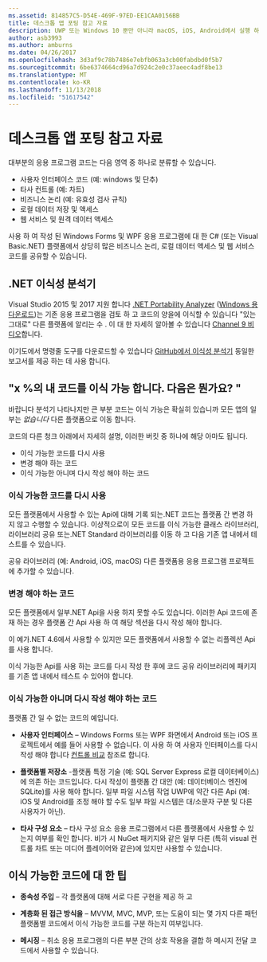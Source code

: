 ```yaml
---
ms.assetid: 814857C5-D54E-469F-97ED-EE1CAA0156BB
title: 데스크톱 앱 포팅 참고 자료
description: UWP 또는 Windows 10 뿐만 아니라 macOS, iOS, Android에서 실행 하는 플랫폼 간 앱을 만들려면 기존 Windows Forms 또는 WPF 앱을 분리 하는 방법의 간단한 설명입니다.
author: asb3993
ms.author: amburns
ms.date: 04/26/2017
ms.openlocfilehash: 3d3af9c78b7486e7ebfb063a3cb00fabdbd0f5b7
ms.sourcegitcommit: 6be6374664cd96a7d924c2e0c37aeec4adf8be13
ms.translationtype: MT
ms.contentlocale: ko-KR
ms.lasthandoff: 11/13/2018
ms.locfileid: "51617542"
---
```

# <a name="desktop-app-porting-guidance"></a>데스크톱 앱 포팅 참고 자료

대부분의 응용 프로그램 코드는 다음 영역 중 하나로 분류할 수 있습니다.

* 사용자 인터페이스 코드 (예: windows 및 단추)
* 타사 컨트롤 (예: 차트)
* 비즈니스 논리 (예: 유효성 검사 규칙)
* 로컬 데이터 저장 및 액세스
* 웹 서비스 및 원격 데이터 액세스

사용 하 여 작성 된 Windows Forms 및 WPF 응용 프로그램에 대 한 C# (또는 Visual Basic.NET) 플랫폼에서 상당히 많은 비즈니스 논리, 로컬 데이터 액세스 및 웹 서비스 코드를 공유할 수 있습니다.

## <a name="net-portability-analyzer"></a>.NET 이식성 분석기

Visual Studio 2015 및 2017 지원 합니다 [.NET Portability Analyzer](https://docs.microsoft.com/dotnet/articles/standard/portability-analyzer) ([Windows 용 다운로드](https://marketplace.visualstudio.com/items?itemName=ConnieYau.NETPortabilityAnalyzer))는 기존 응용 프로그램을 검토 하 고 코드의 양을에 이식할 수 있습니다 "있는 그대로" 다른 플랫폼에 알리는 수 . 이 대 한 자세히 알아볼 수 있습니다 [Channel 9 비디오](https://channel9.msdn.com/Blogs/Seth-Juarez/A-Brief-Look-at-the-NET-Portability-Analyzer)합니다.

이기도에서 명령줄 도구를 다운로드할 수 있습니다 [GitHub에서 이식성 분석기](https://github.com/Microsoft/dotnet-apiport) 동일한 보고서를 제공 하는 데 사용 합니다.

## <a name="x-of-my-code-is-portable-what-next"></a>"x %의 내 코드를 이식 가능 합니다. 다음은 뭔가요? "

바랍니다 분석기 나타나지만 큰 부분 코드는 이식 가능은 확실히 있습니까 모든 앱의 일부는 _없습니다_ 다른 플랫폼으로 이동 합니다.

코드의 다른 청크 아래에서 자세히 설명, 이러한 버킷 중 하나에 해당 아마도 됩니다.

* 이식 가능한 코드를 다시 사용
* 변경 해야 하는 코드
* 이식 가능한 아니며 다시 작성 해야 하는 코드

### <a name="re-useable-portable-code"></a>이식 가능한 코드를 다시 사용

모든 플랫폼에서 사용할 수 있는 Api에 대해 기록 되는.NET 코드는 플랫폼 간 변경 하지 않고 수행할 수 있습니다. 이상적으로이 모든 코드를 이식 가능한 클래스 라이브러리, 라이브러리 공유 또는.NET Standard 라이브러리를 이동 하 고 다음 기존 앱 내에서 테스트를 수 있습니다.

공유 라이브러리 (예: Android, iOS, macOS) 다른 플랫폼용 응용 프로그램 프로젝트에 추가할 수 있습니다.

### <a name="code-that-requires-changes"></a>변경 해야 하는 코드

모든 플랫폼에서 일부.NET Api을 사용 하지 못할 수도 있습니다. 이러한 Api 코드에 존재 하는 경우 플랫폼 간 Api 사용 하 여 해당 섹션을 다시 작성 해야 합니다.

이 예가.NET 4.6에서 사용할 수 있지만 모든 플랫폼에서 사용할 수 없는 리플렉션 Api를 사용 합니다.

이식 가능한 Api를 사용 하는 코드를 다시 작성 한 후에 코드 공유 라이브러리에 패키지를 기존 앱 내에서 테스트 수 있어야 합니다.

### <a name="code-that-isnt-portable-and-requires-a-re-write"></a>이식 가능한 아니며 다시 작성 해야 하는 코드

플랫폼 간 일 수 없는 코드의 예입니다.

- **사용자 인터페이스** – Windows Forms 또는 WPF 화면에서 Android 또는 iOS 프로젝트에서 예를 들어 사용할 수 없습니다. 이 사용 하 여 사용자 인터페이스를 다시 작성 해야 합니다 [컨트롤 비교](~/cross-platform/desktop/controls/index.md) 참조로 합니다.

- **플랫폼별 저장소** -플랫폼 특정 기술 (예: SQL Server Express 로컬 데이터베이스)에 의존 하는 코드입니다. 다시 작성이 플랫폼 간 대안 (예: 데이터베이스 엔진에 SQLite)를 사용 해야 합니다.
일부 파일 시스템 작업 UWP에 약간 다른 Api (예: iOS 및 Android를 조정 해야 할 수도 일부 파일 시스템은 대/소문자 구분 및 다른 사용자가 아닌).

- **타사 구성 요소** – 타사 구성 요소 응용 프로그램에서 다른 플랫폼에서 사용할 수 있는지 여부를 확인 합니다. 비가 시 NuGet 패키지와 같은 일부 다른 (특히 visual 컨트롤 차트 또는 미디어 플레이어와 같은)에 있지만 사용할 수 있습니다.

## <a name="tips-for-making-code-portable"></a>이식 가능한 코드에 대 한 팁

- **종속성 주입** – 각 플랫폼에 대해 서로 다른 구현을 제공 하 고

- **계층화 된 접근 방식을** – MVVM, MVC, MVP, 또는 도움이 되는 몇 가지 다른 패턴 플랫폼별 코드에서 이식 가능한 코드를 구분 하는지 여부입니다.

- **메시징** – 취소 응용 프로그램의 다른 부분 간의 상호 작용을 결합 하 메시지 전달 코드에서 사용할 수 있습니다.
